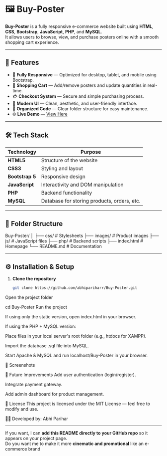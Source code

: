 # 🖼️ Buy-Poster

**Buy-Poster** is a fully responsive e-commerce website built using **HTML**, **CSS**, **Bootstrap**, **JavaScript**, **PHP**, and **MySQL**.  
It allows users to browse, view, and purchase posters online with a smooth shopping cart experience.

---

## 🚀 Features

- 📱 **Fully Responsive** — Optimized for desktop, tablet, and mobile using Bootstrap.
- 🛒 **Shopping Cart** — Add/remove posters and update quantities in real-time.
- 💳 **Checkout System** — Secure and simple purchasing process.
- 🎨 **Modern UI** — Clean, aesthetic, and user-friendly interface.
- 📂 **Organized Code** — Clear folder structure for easy maintenance.
- 🌐 **Live Demo** — [View Here](https://abhipariharr.github.io/Buy-Poster/)

---

## 🛠️ Tech Stack

| Technology | Purpose |
|------------|---------|
| **HTML5** | Structure of the website |
| **CSS3** | Styling and layout |
| **Bootstrap 5** | Responsive design |
| **JavaScript** | Interactivity and DOM manipulation |
| **PHP** | Backend functionality |
| **MySQL** | Database for storing products, orders, etc. |

---

## 📂 Folder Structure

Buy-Poster/
│
├── css/ # Stylesheets
├── images/ # Product images
├── js/ # JavaScript files
├── php/ # Backend scripts
├── index.html # Homepage
└── README.md # Documentation


---

## ⚙️ Installation & Setup

1. **Clone the repository**
   ```bash
   git clone https://github.com/abhipariharr/Buy-Poster.git
Open the project folder

cd Buy-Poster
Run the project

If using only the static version, open index.html in your browser.

If using the PHP + MySQL version:

Place files in your local server's root folder (e.g., htdocs for XAMPP).

Import the database .sql file into MySQL.

Start Apache & MySQL and run localhost/Buy-Poster in your browser.

📸 Screenshots


📌 Future Improvements
Add user authentication (login/register).

Integrate payment gateway.

Add admin dashboard for product management.

📄 License
This project is licensed under the MIT License — feel free to modify and use.

👨‍💻 Developed by: Abhi Parihar


---

If you want, I can **add this README directly to your GitHub repo** so it appears on your project page.  
Do you want me to make it more **cinematic and promotional** like an e-commerce brand
